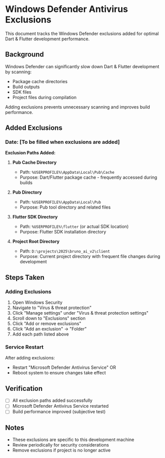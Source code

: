 # Windows Defender Antivirus Exclusions

This document tracks the Windows Defender exclusions added for optimal Dart & Flutter development performance.

## Background
Windows Defender can significantly slow down Dart & Flutter development by scanning:
- Package cache directories
- Build outputs  
- SDK files
- Project files during compilation

Adding exclusions prevents unnecessary scanning and improves build performance.

## Added Exclusions

### Date: [To be filled when exclusions are added]

**Exclusion Paths Added:**

1. **Pub Cache Directory**
   - Path: `%USERPROFILE%\AppData\Local\Pub\Cache`
   - Purpose: Dart/Flutter package cache - frequently accessed during builds

2. **Pub Directory** 
   - Path: `%USERPROFILE%\AppData\Local\Pub`
   - Purpose: Pub tool directory and related files

3. **Flutter SDK Directory**
   - Path: `%USERPROFILE%\flutter` (or actual SDK location)
   - Purpose: Flutter SDK installation directory

4. **Project Root Directory**
   - Path: `D:\projects\2025\bruno_ai_v2\client`
   - Purpose: Current project directory with frequent file changes during development

## Steps Taken

### Adding Exclusions
1. Open Windows Security
2. Navigate to "Virus & threat protection"
3. Click "Manage settings" under "Virus & threat protection settings"
4. Scroll down to "Exclusions" section
5. Click "Add or remove exclusions"
6. Click "Add an exclusion" → "Folder"
7. Add each path listed above

### Service Restart
After adding exclusions:
- Restart "Microsoft Defender Antivirus Service" OR
- Reboot system to ensure changes take effect

## Verification
- [ ] All exclusion paths added successfully
- [ ] Microsoft Defender Antivirus Service restarted
- [ ] Build performance improved (subjective test)

## Notes
- These exclusions are specific to this development machine
- Review periodically for security considerations
- Remove exclusions if project is no longer active
